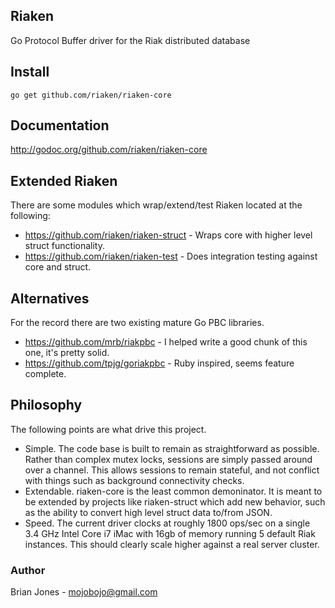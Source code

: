 ## Riaken

Go Protocol Buffer driver for the Riak distributed database

## Install

    go get github.com/riaken/riaken-core

## Documentation

http://godoc.org/github.com/riaken/riaken-core

## Extended Riaken

There are some modules which wrap/extend/test Riaken located at the following:

* https://github.com/riaken/riaken-struct - Wraps core with higher level struct functionality.
* https://github.com/riaken/riaken-test - Does integration testing against core and struct.

## Alternatives

For the record there are two existing mature Go PBC libraries.

* https://github.com/mrb/riakpbc - I helped write a good chunk of this one, it's pretty solid.
* https://github.com/tpjg/goriakpbc - Ruby inspired, seems feature complete.

## Philosophy

The following points are what drive this project.

* Simple. The code base is built to remain as straightforward as possible.  Rather than complex mutex locks, sessions are simply passed around over a channel.  This allows sessions to remain stateful, and not conflict with things such as background connectivity checks.
* Extendable.  riaken-core is the least common demoninator.  It is meant to be extended by projects like riaken-struct which add new behavior, such as the ability to convert high level struct data to/from JSON.
* Speed.  The current driver clocks at roughly 1800 ops/sec on a single 3.4 GHz Intel Core i7 iMac with 16gb of memory running 5 default Riak instances.  This should clearly scale higher against a real server cluster.

### Author

Brian Jones - mojobojo@gmail.com

